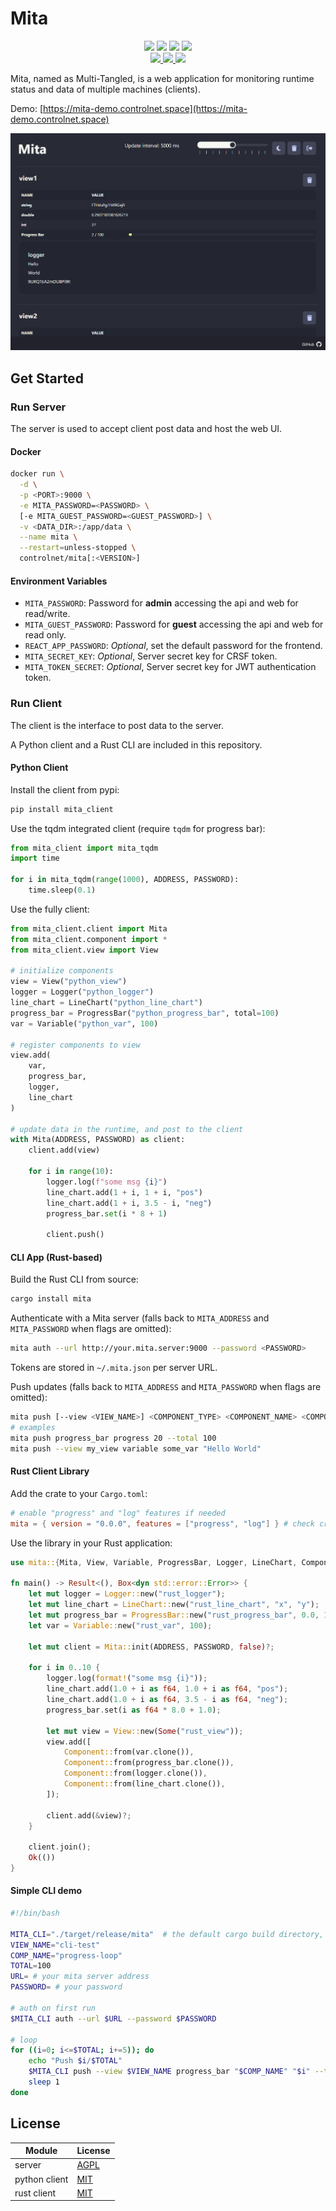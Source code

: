 # Mita

<div align="center">
    <img src="https://img.shields.io/github/stars/ControlNet/mita?style=flat-square">
    <img src="https://img.shields.io/github/forks/ControlNet/mita?style=flat-square">
    <a href="https://github.com/ControlNet/mita/issues"><img src="https://img.shields.io/github/issues/ControlNet/mita?style=flat-square"></a>
    <img src="https://img.shields.io/github/license/ControlNet/mita?style=flat-square">
</div>

<div align="center">
    <a href="https://hub.docker.com/r/controlnet/mita">
        <img src="https://img.shields.io/docker/image-size/controlnet/mita?style=flat-square&logo=docker&label=Docker">
    </a>
    <a href="https://pypi.org/project/mita_client/">
        <img src="https://img.shields.io/pypi/v/mita_client?style=flat-square&logo=python&label=Python">
    </a>
    <a href="https://crates.io/crates/mita">
        <img src="https://img.shields.io/crates/v/mita?style=flat-square&logo=rust&label=Rust">
    </a>
</div>

Mita, named as Multi-Tangled, is a web application for monitoring runtime status and data of multiple machines 
(clients).

Demo: [https://mita-demo.controlnet.space](https://mita-demo.controlnet.space)

<img src=".github/demo.png" style="max-height: 480px">

## Get Started

### Run Server

The server is used to accept client post data and host the web UI.

#### Docker
```bash
docker run \
  -d \
  -p <PORT>:9000 \
  -e MITA_PASSWORD=<PASSWORD> \
  [-e MITA_GUEST_PASSWORD=<GUEST_PASSWORD>] \
  -v <DATA_DIR>:/app/data \
  --name mita \
  --restart=unless-stopped \
  controlnet/mita[:<VERSION>]
```

#### Environment Variables

- `MITA_PASSWORD`: Password for **admin** accessing the api and web for read/write.
- `MITA_GUEST_PASSWORD`: Password for **guest** accessing the api and web for read only.
- `REACT_APP_PASSWORD`: _Optional_, set the default password for the frontend.
- `MITA_SECRET_KEY`: _Optional_, Server secret key for CRSF token.
- `MITA_TOKEN_SECRET`: _Optional_, Server secret key for JWT authentication token.

### Run Client

The client is the interface to post data to the server.

A Python client and a Rust CLI are included in this repository.

#### Python Client

Install the client from pypi:
```bash
pip install mita_client
```

Use the tqdm integrated client (require `tqdm` for progress bar):
```python
from mita_client import mita_tqdm
import time

for i in mita_tqdm(range(1000), ADDRESS, PASSWORD):
    time.sleep(0.1)
```

Use the fully client:
```python
from mita_client.client import Mita
from mita_client.component import *
from mita_client.view import View

# initialize components
view = View("python_view")
logger = Logger("python_logger")
line_chart = LineChart("python_line_chart")
progress_bar = ProgressBar("python_progress_bar", total=100)
var = Variable("python_var", 100)

# register components to view
view.add(
    var,
    progress_bar,
    logger,
    line_chart
)

# update data in the runtime, and post to the client
with Mita(ADDRESS, PASSWORD) as client:
    client.add(view)

    for i in range(10):
        logger.log(f"some msg {i}")
        line_chart.add(1 + i, 1 + i, "pos")
        line_chart.add(1 + i, 3.5 - i, "neg")
        progress_bar.set(i * 8 + 1)
        
        client.push()
```

#### CLI App (Rust-based)

Build the Rust CLI from source:

```bash
cargo install mita
```

Authenticate with a Mita server (falls back to `MITA_ADDRESS` and `MITA_PASSWORD` when flags are omitted):

```bash
mita auth --url http://your.mita.server:9000 --password <PASSWORD>
```

Tokens are stored in `~/.mita.json` per server URL.

Push updates (falls back to `MITA_ADDRESS` and `MITA_PASSWORD` when flags are omitted):

```bash
mita push [--view <VIEW_NAME>] <COMPONENT_TYPE> <COMPONENT_NAME> <COMPONENT_VALUE> [--args]
# examples
mita push progress_bar progress 20 --total 100
mita push --view my_view variable some_var "Hello World"
```

#### Rust Client Library

Add the crate to your `Cargo.toml`:

```toml
# enable "progress" and "log" features if needed
mita = { version = "0.0.0", features = ["progress", "log"] } # check crates.io for the latest version
```

Use the library in your Rust application:

```rust
use mita::{Mita, View, Variable, ProgressBar, Logger, LineChart, Component};

fn main() -> Result<(), Box<dyn std::error::Error>> {
    let mut logger = Logger::new("rust_logger");
    let mut line_chart = LineChart::new("rust_line_chart", "x", "y");
    let mut progress_bar = ProgressBar::new("rust_progress_bar", 0.0, 100.0);
    let var = Variable::new("rust_var", 100);

    let mut client = Mita::init(ADDRESS, PASSWORD, false)?;

    for i in 0..10 {
        logger.log(format!("some msg {i}"));
        line_chart.add(1.0 + i as f64, 1.0 + i as f64, "pos");
        line_chart.add(1.0 + i as f64, 3.5 - i as f64, "neg");
        progress_bar.set(i as f64 * 8.0 + 1.0);

        let mut view = View::new(Some("rust_view"));
        view.add([
            Component::from(var.clone()),
            Component::from(progress_bar.clone()),
            Component::from(logger.clone()),
            Component::from(line_chart.clone()),
        ]);

        client.add(&view)?;
    }

    client.join();
    Ok(())
}
```


#### Simple CLI demo

```zsh
#!/bin/bash

MITA_CLI="./target/release/mita"  # the default cargo build directory, or anywhere you put the executable
VIEW_NAME="cli-test"
COMP_NAME="progress-loop"
TOTAL=100
URL= # your mita server address
PASSWORD= # your password

# auth on first run
$MITA_CLI auth --url $URL --password $PASSWORD

# loop
for ((i=0; i<=$TOTAL; i+=5)); do
    echo "Push $i/$TOTAL"
    $MITA_CLI push --view $VIEW_NAME progress_bar "$COMP_NAME" "$i" --total $TOTAL
    sleep 1
done
```

## License

| Module | License                        |
|--------|--------------------------------|
| server | [AGPL](./LICENSE)              |
| python client | [MIT](./client/python/LICENSE) |
| rust client | [MIT](./client/rust/LICENSE) |
